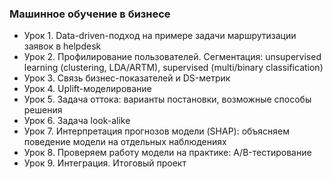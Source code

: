 ### Машинное обучение в бизнесе
* Урок 1. Data-driven-подход на примере задачи маршрутизации заявок в helpdesk
* Урок 2. Профилирование пользователей. Сегментация: unsupervised learning (clustering, LDA/ARTM), supervised (multi/binary classification)
* Урок 3. Связь бизнес-показателей и DS-метрик
* Урок 4. Uplift-моделирование
* Урок 5. Задача оттока: варианты постановки, возможные способы решения
* Урок 6. Задача look-alike
* Урок 7. Интерпретация прогнозов модели (SHAP): объясняем поведение модели на отдельных наблюдениях
* Урок 8. Проверяем работу модели на практике: A/B-тестирование
* Урок 9. Интеграция. Итоговый проект

